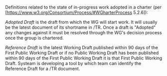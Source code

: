 Definitions related to the state of in-progress work adopted in a charter (per [https://www.w3.org/Consortium/Process/#WGharterProcess 5.2.6]):

*Adopted Draft* is the draft from which the WG will start work. It will usually be the latest document of its shortname in /TR. Once a draft is "Adopted" any changes against it must be resolved through the WG's decision process once the group is chartered.

*Reference Draft* is the latest Working Draft published within 90 days of the First Public Working Draft or if no Public Working Draft has been published within 90 days of the First Public Working Draft it is that First Public Working Draft. Systeam is developing a tool by which team can identify the Reference Draft for a /TR document.

